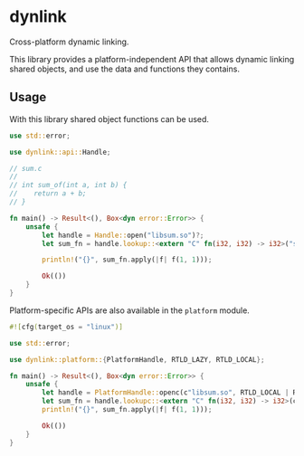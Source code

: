 # dynlink

Cross-platform dynamic linking.

This library provides a platform-independent API that allows dynamic linking
shared objects, and use the data and functions they contains.

## Usage

With this library shared object functions can be used.

```rs
use std::error;

use dynlink::api::Handle;

// sum.c
//
// int sum_of(int a, int b) {
//    return a + b;
// }

fn main() -> Result<(), Box<dyn error::Error>> {
    unsafe {
        let handle = Handle::open("libsum.so")?;
        let sum_fn = handle.lookup::<extern "C" fn(i32, i32) -> i32>("sum_of")?;

        println!("{}", sum_fn.apply(|f| f(1, 1)));

        Ok(())
    }
}
```

Platform-specific APIs are also available in the `platform` module.

```rs
#![cfg(target_os = "linux")]

use std::error;

use dynlink::platform::{PlatformHandle, RTLD_LAZY, RTLD_LOCAL};

fn main() -> Result<(), Box<dyn error::Error>> {
    unsafe {
        let handle = PlatformHandle::openc(c"libsum.so", RTLD_LOCAL | RTLD_LAZY)?;
        let sum_fn = handle.lookupc::<extern "C" fn(i32, i32) -> i32>(c"sum_of")?;
        println!("{}", sum_fn.apply(|f| f(1, 1)));

        Ok(())
    }
}
```
